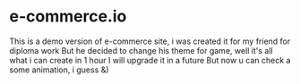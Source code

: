 # e-commerce.io
This is a demo version of e-commerce site, i was created it for my friend for diploma work
But he decided to change his theme for game, well it's all what i can create in 1 hour
I will upgrade it in a future
But now u can check a some animation, i guess &)
